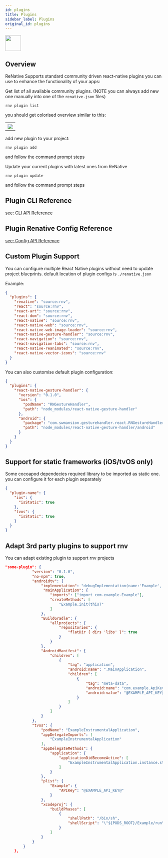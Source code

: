 ```yaml
---
id: plugins
title: Plugins
sidebar_label: Plugins
original_id: plugins
---
```


<img className="header-image" src="https://renative.org/img/ic_plugins.png" width="50" height="50" />

## Overview

ReNative Supports standard community driven react-native plugins you can use to enhance the functionality of your apps:

Get list of all available community plugins. (NOTE you can always add new one manually into one of the `renative.json` files)

`rnv plugin list`

you should get colorised overview similar to this:

<table>
  <tr>
    <th>
      <img src="https://renative.org/img/cli_plugins.png" />
    </th>
  </tr>
</table>

add new plugin to your project:

`rnv plugin add`

and follow the command prompt steps

Update your current plugins with latest ones from ReNative

`rnv plugin update`

and follow the command prompt steps

## Plugin CLI Reference

[see: CLI API Reference](../api/cli-engine-core.md#plugin-add)

## Plugin Renative Config Reference

[see: Config API Reference](../api/json-config.md#plugins)

## Custom Plugin Support

You can configure multiple React Native plugins without need to update project blueprints.
default location of plugin configs is `./renative.json`

Example:

```json
{
  "plugins": {
    "renative": "source:rnv",
    "react": "source:rnv",
    "react-art": "source:rnv",
    "react-dom": "source:rnv",
    "react-native": "source:rnv",
    "react-native-web": "source:rnv",
    "react-native-web-image-loader": "source:rnv",
    "react-native-gesture-handler": "source:rnv",
    "react-navigation": "source:rnv",
    "react-navigation-tabs": "source:rnv",
    "react-native-reanimated": "source:rnv",
    "react-native-vector-icons": "source:rnv"
  }
}
```

You can also customise default plugin configuration:

```json
{
  "plugins": {
    "react-native-gesture-handler": {
      "version": "0.1.0",
      "ios": {
        "podName": "RNGestureHandler",
        "path": "node_modules/react-native-gesture-handler"
      },
      "android": {
        "package": "com.swmansion.gesturehandler.react.RNGestureHandlerPackage",
        "path": "node_modules/react-native-gesture-handler/android"
      }
    }
  }
}
```

## Support for static frameworks (iOS/tvOS only)

Some cocoapod dependecies required library to be imported as static one. you can configure it for each plugin separately

```json
{
  "plugin-name": {
    "ios": {
      "isStatic": true
    },
    "tvos": {
      "isStatic": true
    }
  }
}
```

## Adapt 3rd party plugins to support rnv

You can adapt existing plugin to support rnv projects

```json
"some-plugin": {
            "version": "0.1.0",
            "no-npm": true,
            "androidtv": {
                "implementation": "debugImplementation(name:'Example', ext:'aar')\nreleaseImplementation(name:'ExampleProduction', ext:'aar')",
                 "mainApplication": {
                    "imports": ["import com.example.Example"],
                    "createMethods": [
                        "Example.init(this)"
                    ]
                },
                "BuildGradle": {
                    "allprojects": {
                        "repositories": {
                            "flatDir { dirs 'libs' }": true
                        }
                    }
                },
                "AndroidManifest": {
                    "children": [
                        {
                            "tag": "application",
                            "android:name": ".MainApplication",
                            "children": [
                                {
                                    "tag": "meta-data",
                                    "android:name": "com.example.ApiKey",
                                    "android:value": "@EXAMPLE_API_KEY@"
                                }
                            ]
                        }
                    ]
                }
            },
            "tvos": {
                "podName": "ExampleInstrumentalApplication",
                "appDelegateImports": [
                    "ExampleInstrumentalApplication"
                ],
                "appDelegateMethods": {
                    "application": {
                        "applicationDidBecomeActive": [
                            "ExampleInstrumentalApplication.instance.start()"
                        ]
                    }
                },
                "plist": {
                    "Example": {
                        "APIKey": "@EXAMPLE_API_KEY@"
                    }
                },
                "xcodeproj": {
                    "buildPhases": [
                        {
                            "shellPath": "/bin/sh",
                            "shellScript": "\"${PODS_ROOT}/Example/run\" @EXAMPLE_API_KEY@"
                        }
                    ]
                }
            }
        }
    },

```
